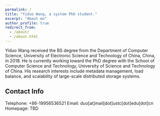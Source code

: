```yaml
---
permalink: /
title: "Yiduo Wang, a system PhD student."
excerpt: "About me"
author_profile: true
redirect_from: 
  - /about/
  - /about.html
---
```


Yiduo Wang received the BS degree from the Department of Computer Science, University of Electronic Science and Technology of China, China, in 2018. He is currently working toward the PhD degree with the School of Computer Science and Technology, University of Science and Technology of China. His research interests include metadata management, load balance, and scalability of large-scale distributed storage systems.

Contact Info
------
Telephone: 	+86-19956536521
Email: 	duo[at]mail[dot]ustc[dot]edu[dot]cn
Homepage: 	TBD

